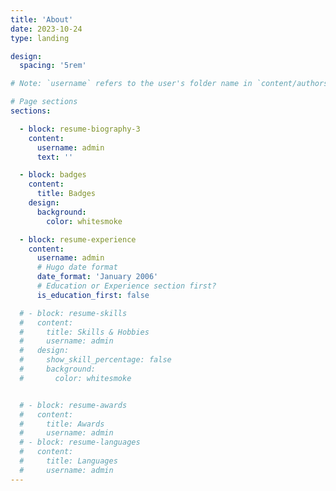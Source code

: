 ```yaml
---
title: 'About'
date: 2023-10-24
type: landing

design:
  spacing: '5rem'

# Note: `username` refers to the user's folder name in `content/authors/`

# Page sections
sections:

  - block: resume-biography-3
    content: 
      username: admin
      text: ''

  - block: badges
    content: 
      title: Badges
    design: 
      background: 
        color: whitesmoke

  - block: resume-experience
    content:
      username: admin
      # Hugo date format
      date_format: 'January 2006'
      # Education or Experience section first?
      is_education_first: false

  # - block: resume-skills
  #   content:
  #     title: Skills & Hobbies
  #     username: admin
  #   design:
  #     show_skill_percentage: false
  #     background: 
  #       color: whitesmoke


  # - block: resume-awards
  #   content:
  #     title: Awards
  #     username: admin
  # - block: resume-languages
  #   content:
  #     title: Languages
  #     username: admin
---
```

